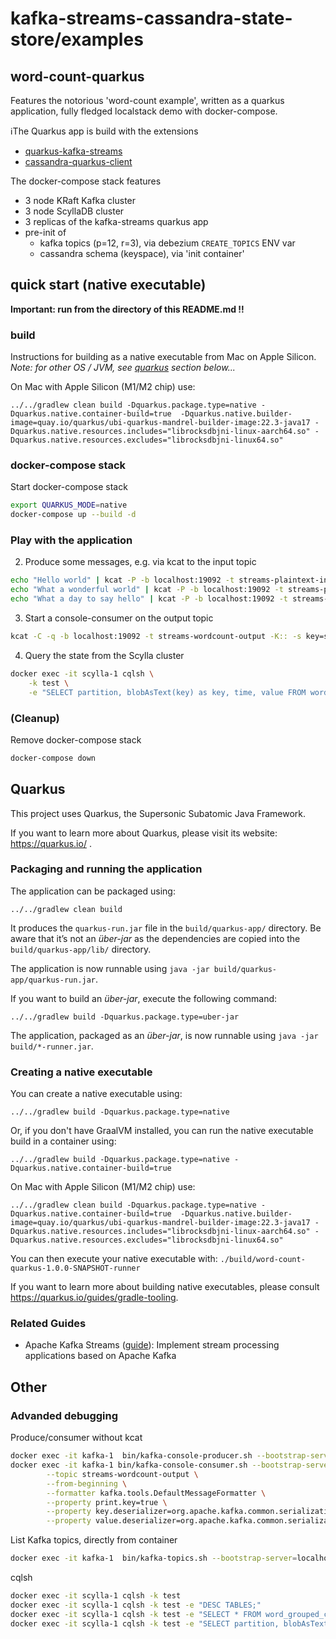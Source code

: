 # kafka-streams-cassandra-state-store/examples
## word-count-quarkus

Features the notorious 'word-count example', written as a quarkus application, fully fledged localstack demo with docker-compose.

ℹ️The Quarkus app is build with the extensions
- [quarkus-kafka-streams](https://quarkus.io/extensions/io.quarkus/quarkus-kafka-streams)
- [cassandra-quarkus-client](https://quarkus.io/extensions/com.datastax.oss.quarkus/cassandra-quarkus-client)

The docker-compose stack features
- 3 node KRaft Kafka cluster
- 3 node ScyllaDB cluster
- 3 replicas of the kafka-streams quarkus app
- pre-init of 
  - kafka topics (p=12, r=3), via debezium `CREATE_TOPICS` ENV var 
  - cassandra schema (keyspace), via 'init container'

## quick start (native executable)

**Important: run from the directory of this README.md !!**

### build

Instructions for building as a native executable from Mac on Apple Silicon.   
_Note: for other OS / JVM, see [quarkus](#quarkus) section below..._

On Mac with Apple Silicon (M1/M2 chip) use:
```shell script
../../gradlew clean build -Dquarkus.package.type=native -Dquarkus.native.container-build=true  -Dquarkus.native.builder-image=quay.io/quarkus/ubi-quarkus-mandrel-builder-image:22.3-java17 -Dquarkus.native.resources.includes="librocksdbjni-linux-aarch64.so" -Dquarkus.native.resources.excludes="librocksdbjni-linux64.so"
```

### docker-compose stack

Start docker-compose stack
```bash
export QUARKUS_MODE=native
docker-compose up --build -d
```

### Play with the application

2. Produce some messages, e.g. via kcat to the input topic
```bash
echo "Hello world" | kcat -P -b localhost:19092 -t streams-plaintext-input
echo "What a wonderful world" | kcat -P -b localhost:19092 -t streams-plaintext-input
echo "What a day to say hello" | kcat -P -b localhost:19092 -t streams-plaintext-input
```

3. Start a console-consumer on the output topic
```bash
kcat -C -q -b localhost:19092 -t streams-wordcount-output -K:: -s key=s -s value=q
```

4. Query the state from the Scylla cluster
```bash
docker exec -it scylla-1 cqlsh \
    -k test \
    -e "SELECT partition, blobAsText(key) as key, time, value FROM word_grouped_count_kstreams_store;"
```

### (Cleanup)

Remove docker-compose stack
```bash
docker-compose down
```


## Quarkus

This project uses Quarkus, the Supersonic Subatomic Java Framework.

If you want to learn more about Quarkus, please visit its website: https://quarkus.io/ .

[//]: # (### Running the application in dev mode <<-- unfortunately not working!!) 

[//]: # ()
[//]: # (You can run your application in dev mode that enables live coding using:)

[//]: # (```shell script)

[//]: # (../../gradlew quarkusDev)

[//]: # (```)

[//]: # ()
[//]: # (> **_NOTE:_**  Quarkus now ships with a Dev UI, which is available in dev mode only at http://localhost:8080/q/dev/.)

### Packaging and running the application

The application can be packaged using:
```shell script
../../gradlew clean build
```
It produces the `quarkus-run.jar` file in the `build/quarkus-app/` directory.
Be aware that it’s not an _über-jar_ as the dependencies are copied into the `build/quarkus-app/lib/` directory.

The application is now runnable using `java -jar build/quarkus-app/quarkus-run.jar`.

If you want to build an _über-jar_, execute the following command:
```shell script
../../gradlew build -Dquarkus.package.type=uber-jar
```

The application, packaged as an _über-jar_, is now runnable using `java -jar build/*-runner.jar`.

### Creating a native executable

You can create a native executable using: 
```shell script
../../gradlew build -Dquarkus.package.type=native
```

Or, if you don't have GraalVM installed, you can run the native executable build in a container using:
```shell script
../../gradlew build -Dquarkus.package.type=native -Dquarkus.native.container-build=true
```

On Mac with Apple Silicon (M1/M2 chip) use:
```shell script
../../gradlew clean build -Dquarkus.package.type=native -Dquarkus.native.container-build=true  -Dquarkus.native.builder-image=quay.io/quarkus/ubi-quarkus-mandrel-builder-image:22.3-java17 -Dquarkus.native.resources.includes="librocksdbjni-linux-aarch64.so" -Dquarkus.native.resources.excludes="librocksdbjni-linux64.so"
```

You can then execute your native executable with: `./build/word-count-quarkus-1.0.0-SNAPSHOT-runner`

If you want to learn more about building native executables, please consult https://quarkus.io/guides/gradle-tooling.

### Related Guides

- Apache Kafka Streams ([guide](https://quarkus.io/guides/kafka-streams)): Implement stream processing applications based on Apache Kafka


## Other

### Advanded debugging

Produce/consumer without kcat
```bash
docker exec -it kafka-1  bin/kafka-console-producer.sh --bootstrap-server=localhost:9092 --topic streams-plaintext-input
docker exec -it kafka-1 bin/kafka-console-consumer.sh --bootstrap-server localhost:9092 \
        --topic streams-wordcount-output \
        --from-beginning \
        --formatter kafka.tools.DefaultMessageFormatter \
        --property print.key=true \
        --property key.deserializer=org.apache.kafka.common.serialization.StringDeserializer \
        --property value.deserializer=org.apache.kafka.common.serialization.LongDeserializer
```

List Kafka topics, directly from container
```bash
docker exec -it kafka-1  bin/kafka-topics.sh --bootstrap-server=localhost:9092 --list
```

cqlsh
```bash
docker exec -it scylla-1 cqlsh -k test
docker exec -it scylla-1 cqlsh -k test -e "DESC TABLES;"
docker exec -it scylla-1 cqlsh -k test -e "SELECT * FROM word_grouped_count_kstreams_store;"
docker exec -it scylla-1 cqlsh -k test -e "SELECT partition, blobAsText(key) as key, time, value FROM word_grouped_count_kstreams_store;"
```
